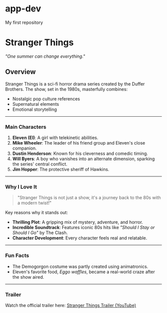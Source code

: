 # app-dev
My first repository
# **Stranger Things**  
*"One summer can change everything."*  

## **Overview**  
Stranger Things is a sci-fi horror drama series created by the Duffer Brothers. The show, set in the 1980s, masterfully combines:  
- Nostalgic pop culture references  
- Supernatural elements  
- Emotional storytelling  

---

### **Main Characters**  
1. **Eleven (El)**: A girl with telekinetic abilities.  
2. **Mike Wheeler**: The leader of his friend group and Eleven's close companion.  
3. **Dustin Henderson**: Known for his cleverness and comedic timing.  
4. **Will Byers**: A boy who vanishes into an alternate dimension, sparking the series' central conflict.  
5. **Jim Hopper**: The protective sheriff of Hawkins.  

---

### **Why I Love It**  
> "Stranger Things is not just a show, it's a journey back to the 80s with a modern twist!"  

Key reasons why it stands out:  
- **Thrilling Plot**: A gripping mix of mystery, adventure, and horror.  
- **Incredible Soundtrack**: Features iconic 80s hits like *"Should I Stay or Should I Go"* by The Clash.  
- **Character Development**: Every character feels real and relatable.  

---

### **Fun Facts**  
- The Demogorgon costume was partly created using animatronics.  
- Eleven's favorite food, *Eggo waffles*, became a real-world craze after the show aired.  

---

### **Trailer**  
Watch the official trailer here: [Stranger Things Trailer (YouTube)](https://www.youtube.com/watch?v=XWxyRG_tckY)

